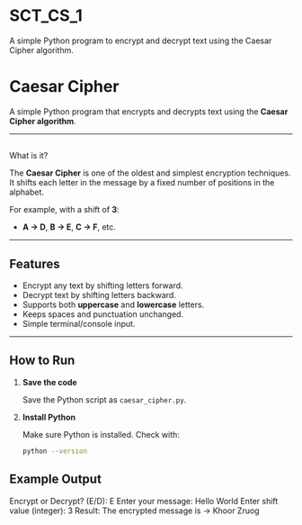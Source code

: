 # SCT_CS_1
A simple Python program to encrypt and decrypt text using the Caesar Cipher algorithm.
# Caesar Cipher

A simple Python program that encrypts and decrypts text using the **Caesar Cipher algorithm**.

---

## 
What is it?

The **Caesar Cipher** is one of the oldest and simplest encryption techniques. It shifts each letter in the message by a fixed number of positions in the alphabet.

For example, with a shift of **3**:  
- **A → D**, **B → E**, **C → F**, etc.

---

##  Features

- Encrypt any text by shifting letters forward.
- Decrypt text by shifting letters backward.
- Supports both **uppercase** and **lowercase** letters.
- Keeps spaces and punctuation unchanged.
- Simple terminal/console input.

---

##  How to Run

1. **Save the code**

   Save the Python script as `caesar_cipher.py`.

2. **Install Python**

   Make sure Python is installed. Check with:
   ```bash
   python --version


## Example Output
Encrypt or Decrypt? (E/D): E
Enter your message: Hello World
Enter shift value (integer): 3
Result: The encrypted message is → Khoor Zruog
